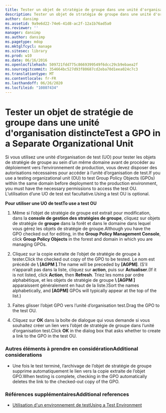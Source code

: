 ```yaml
---
title: Tester un objet de stratégie de groupe dans une unité d'organisation distincte
description: Tester un objet de stratégie de groupe dans une unité d'organisation distincte
author: dansimp
ms.assetid: 9a9e6d22-74e6-41d8-ac2f-12a1b76ad5a0
ms.reviewer: ''
manager: dansimp
ms.author: dansimp
ms.pagetype: mdop
ms.mktglfcycl: manage
ms.sitesec: library
ms.prod: w10
ms.date: 06/16/2016
ms.openlocfilehash: 509721fdd775c8669399549f6dcc29cb9ebaea2f
ms.sourcegitcommit: 354664bc527d93f80687cd2eba70d1eea024c7c3
ms.translationtype: MT
ms.contentlocale: fr-FR
ms.lasthandoff: 06/26/2020
ms.locfileid: "10807434"
---
```

# <span data-ttu-id="54e93-103">Tester un objet de stratégie de groupe dans une unité d'organisation distincte</span><span class="sxs-lookup"><span data-stu-id="54e93-103">Test a GPO in a Separate Organizational Unit</span></span>


<span data-ttu-id="54e93-104">Si vous utilisez une unité d’organisation de test (UO) pour tester les objets de stratégie de groupe au sein d’un même domaine avant de procéder au déploiement vers l’environnement de production, vous devez disposer des autorisations nécessaires pour accéder à l’unité d’organisation de test.</span><span class="sxs-lookup"><span data-stu-id="54e93-104">If you use a testing organizational unit (OU) to test Group Policy Objects (GPOs) within the same domain before deployment to the production environment, you must have the necessary permissions to access the test OU.</span></span> <span data-ttu-id="54e93-105">L’utilisation d’une UO de test est facultative.</span><span class="sxs-lookup"><span data-stu-id="54e93-105">Using a test OU is optional.</span></span>

**<span data-ttu-id="54e93-106">Pour utiliser une UO de test</span><span class="sxs-lookup"><span data-stu-id="54e93-106">To use a test OU</span></span>**

1.  <span data-ttu-id="54e93-107">Même si l’objet de stratégie de groupe est extrait pour modification, dans la **console de gestion des stratégies de groupe**, cliquez sur objets de stratégie de **groupe** dans la forêt et dans le domaine dans lequel vous gérez les objets de stratégie de groupe.</span><span class="sxs-lookup"><span data-stu-id="54e93-107">Although you have the GPO checked out for editing, in the **Group Policy Management Console**, click **Group Policy Objects** in the forest and domain in which you are managing GPOs.</span></span>

2.  <span data-ttu-id="54e93-108">Cliquez sur la copie extraite de l’objet de stratégie de groupe à tester.</span><span class="sxs-lookup"><span data-stu-id="54e93-108">Click the checked out copy of the GPO to be tested.</span></span> <span data-ttu-id="54e93-109">Le nom est précédé de **\ [AGPM \]**.</span><span class="sxs-lookup"><span data-stu-id="54e93-109">The name will be preceded by **\[AGPM\]**.</span></span> <span data-ttu-id="54e93-110">(S’il n’apparaît pas dans la liste, cliquez sur **action**, puis sur **Actualiser**.</span><span class="sxs-lookup"><span data-stu-id="54e93-110">(If it is not listed, click **Action**, then **Refresh**.</span></span> <span data-ttu-id="54e93-111">Triez les noms par ordre alphabétique, et les objets de stratégie de groupe **\ [AGPM \]** apparaissent généralement en haut de la liste.)</span><span class="sxs-lookup"><span data-stu-id="54e93-111">Sort the names alphabetically, and **\[AGPM\]** GPOs will typically appear at the top of the list.)</span></span>

3.  <span data-ttu-id="54e93-112">Faites glisser l’objet GPO vers l’unité d’organisation test.</span><span class="sxs-lookup"><span data-stu-id="54e93-112">Drag the GPO to the test OU.</span></span>

4.  <span data-ttu-id="54e93-113">Cliquez sur **OK** dans la boîte de dialogue qui vous demande si vous souhaitez créer un lien vers l’objet de stratégie de groupe dans l’unité d’organisation test.</span><span class="sxs-lookup"><span data-stu-id="54e93-113">Click **OK** in the dialog box that asks whether to create a link to the GPO in the test OU.</span></span>

### <span data-ttu-id="54e93-114">Autres éléments à prendre en considération</span><span class="sxs-lookup"><span data-stu-id="54e93-114">Additional considerations</span></span>

-   <span data-ttu-id="54e93-115">Une fois le test terminé, l’archivage de l’objet de stratégie de groupe supprime automatiquement le lien vers la copie extraite de l’objet GPO.</span><span class="sxs-lookup"><span data-stu-id="54e93-115">When testing is complete, checking in the GPO automatically deletes the link to the checked-out copy of the GPO.</span></span>

### <span data-ttu-id="54e93-116">Références supplémentaires</span><span class="sxs-lookup"><span data-stu-id="54e93-116">Additional references</span></span>

-   [<span data-ttu-id="54e93-117">Utilisation d'un environnement de test</span><span class="sxs-lookup"><span data-stu-id="54e93-117">Using a Test Environment</span></span>](using-a-test-environment.md)

 

 





